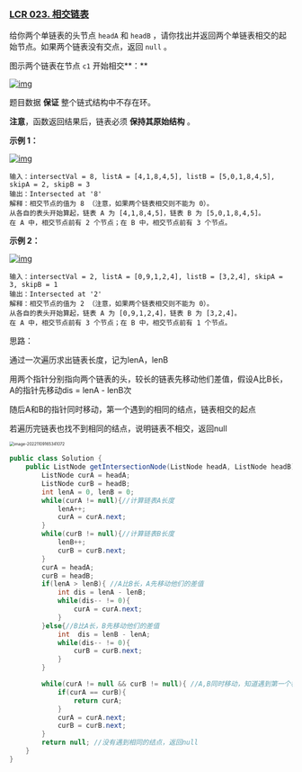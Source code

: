 ### [LCR 023. 相交链表](https://leetcode.cn/problems/3u1WK4/)

给你两个单链表的头节点 `headA` 和 `headB` ，请你找出并返回两个单链表相交的起始节点。如果两个链表没有交点，返回 `null` 。

图示两个链表在节点 `c1` 开始相交**：**

[![img](https://assets.leetcode-cn.com/aliyun-lc-upload/uploads/2018/12/14/160_statement.png)](https://assets.leetcode-cn.com/aliyun-lc-upload/uploads/2018/12/14/160_statement.png)

题目数据 **保证** 整个链式结构中不存在环。

**注意**，函数返回结果后，链表必须 **保持其原始结构** 。

 

**示例 1：**

[![img](https://assets.leetcode-cn.com/aliyun-lc-upload/uploads/2018/12/14/160_example_1.png)](https://assets.leetcode.com/uploads/2018/12/13/160_example_1.png)

```
输入：intersectVal = 8, listA = [4,1,8,4,5], listB = [5,0,1,8,4,5], skipA = 2, skipB = 3
输出：Intersected at '8'
解释：相交节点的值为 8 （注意，如果两个链表相交则不能为 0）。
从各自的表头开始算起，链表 A 为 [4,1,8,4,5]，链表 B 为 [5,0,1,8,4,5]。
在 A 中，相交节点前有 2 个节点；在 B 中，相交节点前有 3 个节点。
```

**示例 2：**

[![img](https://assets.leetcode-cn.com/aliyun-lc-upload/uploads/2018/12/14/160_example_2.png)](https://assets.leetcode.com/uploads/2018/12/13/160_example_2.png)

```
输入：intersectVal = 2, listA = [0,9,1,2,4], listB = [3,2,4], skipA = 3, skipB = 1
输出：Intersected at '2'
解释：相交节点的值为 2 （注意，如果两个链表相交则不能为 0）。
从各自的表头开始算起，链表 A 为 [0,9,1,2,4]，链表 B 为 [3,2,4]。
在 A 中，相交节点前有 3 个节点；在 B 中，相交节点前有 1 个节点。
```







思路：

通过一次遍历求出链表长度，记为lenA，lenB

用两个指针分别指向两个链表的头，较长的链表先移动他们差值，假设A比B长，A的指针先移动dis = lenA - lenB次

随后A和B的指针同时移动，第一个遇到的相同的结点，链表相交的起点

若遍历完链表也找不到相同的结点，说明链表不相交，返回null

<img src="https://palepics.oss-cn-guangzhou.aliyuncs.com/img/image-20221109165341072.png" alt="image-20221109165341072" style="zoom: 50%;" />



```java
public class Solution {
    public ListNode getIntersectionNode(ListNode headA, ListNode headB) {
        ListNode curA = headA;
        ListNode curB = headB;
        int lenA = 0, lenB = 0;
        while(curA != null){//计算链表A长度
            lenA++;
            curA = curA.next;
        }
        while(curB != null){//计算链表B长度
            lenB++;
            curB = curB.next;
        }
        curA = headA;
        curB = headB;
        if(lenA > lenB){ //A比B长，A先移动他们的差值
            int dis = lenA - lenB;
            while(dis-- != 0){
                curA = curA.next;
            }
        }else{//B比A长，B先移动他们的差值
            int  dis = lenB - lenA;
            while(dis-- != 0){
                curB = curB.next;
            }
        }

        while(curA != null && curB != null){ //A,B同时移动，知道遇到第一个相同的结点
            if(curA == curB){
                return curA;
            }
            curA = curA.next;
            curB = curB.next;
        }
        return null; //没有遇到相同的结点，返回null
    }
}
```
